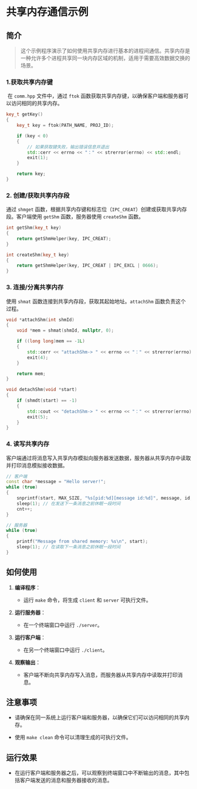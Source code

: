 # 共享内存通信示例

## 简介

> 这个示例程序演示了如何使用共享内存进行基本的进程间通信。共享内存是一种允许多个进程共享同一块内存区域的机制，适用于需要高效数据交换的场景。

### 1.获取共享内存键

​	在 `comm.hpp` 文件中，通过 `ftok` 函数获取共享内存键，以确保客户端和服务器可以访问相同的共享内存。

```c++
key_t getKey()
{
    key_t key = ftok(PATH_NAME, PROJ_ID);

    if (key < 0)
    {
        // 如果获取键失败，输出错误信息并退出
        std::cerr << errno << "：" << strerror(errno) << std::endl;
        exit(1);
    }

    return key;
}
```

### 2. 创建/获取共享内存段

通过 `shmget` 函数，根据共享内存键和标志位（`IPC_CREAT`）创建或获取共享内存段。客户端使用 `getShm` 函数，服务器使用 `createShm` 函数。

```cpp
int getShm(key_t key)
{
    return getShmHelper(key, IPC_CREAT);
}

int createShm(key_t key)
{
    return getShmHelper(key, IPC_CREAT | IPC_EXCL | 0666);
}
```

### 3. 连接/分离共享内存

使用 `shmat` 函数连接到共享内存段，获取其起始地址。`attachShm` 函数负责这个过程。

```cpp
void *attachShm(int shmId)
{
    void *mem = shmat(shmId, nullptr, 0);

    if ((long long)mem == -1L)
    {
        std::cerr << "attachShm-> " << errno << "：" << strerror(errno) << std::endl;
        exit(4);
    }

    return mem;
}

void detachShm(void *start)
{
    if (shmdt(start) == -1)
    {
        std::cout << "detachShm-> " << errno << "：" << strerror(errno) << std::endl;
        exit(5);
    }
}
```

### 4. 读写共享内存

客户端通过将消息写入共享内存模拟向服务器发送数据，服务器从共享内存中读取并打印消息模拟接收数据。

```cpp
// 客户端
const char *message = "Hello server!";
while (true)
{
    snprintf(start, MAX_SIZE, "%s[pid:%d][message id:%d]", message, id, cnt);
    sleep(1); // 在发送下一条消息之前休眠一段时间
    cnt++;
}

// 服务器
while (true)
{
    printf("Message from shared memory: %s\n", start);
    sleep(1); // 在读取下一条消息之前休眠一段时间
}
```

## 如何使用

1. **编译程序**：
   - 运行 `make` 命令，将生成 `client` 和 `server` 可执行文件。

2. **运行服务器**：
   - 在一个终端窗口中运行 `./server`。

3. **运行客户端**：
   - 在另一个终端窗口中运行 `./client`。

4. **观察输出**：
   - 客户端不断向共享内存写入消息，而服务器从共享内存中读取并打印消息。

## 注意事项

- 请确保在同一系统上运行客户端和服务器，以确保它们可以访问相同的共享内存。

- 使用 `make clean` 命令可以清理生成的可执行文件。

## 运行效果

- 在运行客户端和服务器之后，可以观察到终端窗口中不断输出的消息，其中包括客户端发送的消息和服务器接收的消息。
